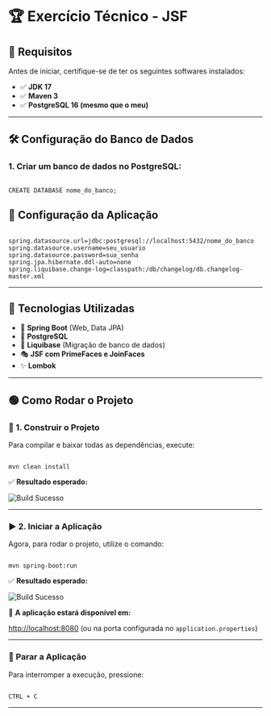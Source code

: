 <h1>🏆 Exercício Técnico - JSF</h1>

<h2>📌 Requisitos</h2>

<p>Antes de iniciar, certifique-se de ter os seguintes softwares instalados:</p>

<ul>
    <li>✅ <b>JDK 17</b></li>
    <li>✅ <b>Maven 3</b></li>
    <li>✅ <b>PostgreSQL 16 (mesmo que o meu)</b></li>
</ul>

<hr/>

<h2>🛠️ Configuração do Banco de Dados</h2>

<h3>1. Criar um banco de dados no PostgreSQL:</h3>

<pre><code class="sql">
CREATE DATABASE nome_do_banco;
</code></pre>

<h2>📄 Configuração da Aplicação</h2>

<pre><code class="properties">
spring.datasource.url=jdbc:postgresql://localhost:5432/nome_do_banco
spring.datasource.username=seu_usuario
spring.datasource.password=sua_senha
spring.jpa.hibernate.ddl-auto=none
spring.liquibase.change-log=classpath:/db/changelog/db.changelog-master.xml
</code></pre>

<hr/>

<h2>🔧 Tecnologias Utilizadas</h2>

<ul>
    <li>🌱 <b>Spring Boot</b> (Web, Data JPA)</li>
    <li>🐘 <b>PostgreSQL</b></li>
    <li>📜 <b>Liquibase</b> (Migração de banco de dados)</li>
    <li>🎭 <b>JSF com PrimeFaces e JoinFaces</b></li>
    <li>✨ <b>Lombok</b></li>
</ul>

<hr/>

<h2>🟢 Como Rodar o Projeto</h2>

<h3>🔨 1. Construir o Projeto</h3>

<p>Para compilar e baixar todas as dependências, execute:</p>

<pre><code class="sh">
mvn clean install
</code></pre>

<p>✅ <b>Resultado esperado:</b></p>

<img src="https://github.com/user-attachments/assets/ad5550f7-5f13-4999-933a-2d51fae5bba4" alt="Build Sucesso"/>

<hr/>

<h3>▶️ 2. Iniciar a Aplicação</h3>

<p>Agora, para rodar o projeto, utilize o comando:</p>

<pre><code class="sh">
mvn spring-boot:run
</code></pre>

<p>✅ <b>Resultado esperado:</b></p>
<img src="https://github.com/user-attachments/assets/bd8a9966-8a7a-42ae-94d3-6e9e35707c89" alt="Build Sucesso"/>

<p>📌 <b>A aplicação estará disponível em:</b></p>
<a href="http://localhost:8080">http://localhost:8080</a> (ou na porta configurada no <code>application.properties</code>)

<hr/>

<h3>🛑 Parar a Aplicação</h3>

<p>Para interromper a execução, pressione:</p>

<pre><code class="sh">
CTRL + C
</code></pre>

<hr/>
